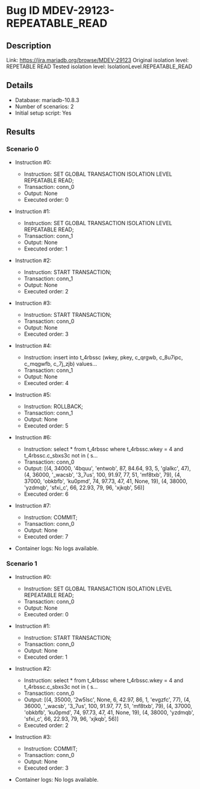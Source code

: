 # Bug ID MDEV-29123-REPEATABLE_READ

## Description

Link:                     https://jira.mariadb.org/browse/MDEV-29123
Original isolation level: REPETABLE READ
Tested isolation level:   IsolationLevel.REPEATABLE_READ


## Details
 * Database: mariadb-10.8.3
 * Number of scenarios: 2
 * Initial setup script: Yes

## Results
### Scenario 0
 * Instruction #0:
     - Instruction:  SET GLOBAL TRANSACTION ISOLATION LEVEL REPEATABLE READ;
     - Transaction: conn_0
     - Output: None
     - Executed order: 0
 * Instruction #1:
     - Instruction:  SET GLOBAL TRANSACTION ISOLATION LEVEL REPEATABLE READ;
     - Transaction: conn_1
     - Output: None
     - Executed order: 1
 * Instruction #2:
     - Instruction:  START TRANSACTION;
     - Transaction: conn_1
     - Output: None
     - Executed order: 2
 * Instruction #3:
     - Instruction:  START TRANSACTION;
     - Transaction: conn_0
     - Output: None
     - Executed order: 3
 * Instruction #4:
     - Instruction:  insert into t_4rbssc (wkey, pkey, c_qrgwb, c_8u7ipc, c_mqgwfb, c_7j_zjb) values...
     - Transaction: conn_1
     - Output: None
     - Executed order: 4
 * Instruction #5:
     - Instruction:  ROLLBACK;
     - Transaction: conn_1
     - Output: None
     - Executed order: 5
 * Instruction #6:
     - Instruction:  select * from t_4rbssc where t_4rbssc.wkey = 4 and t_4rbssc.c_sbxs3c not in ( s...
     - Transaction: conn_0
     - Output: [(4, 34000, '4bquu', 'entwob', 87, 84.64, 93, 5, 'glalkc', 47), (4, 36000, '_wacsb', '3_7us', 100, 91.97, 77, 51, 'mf8txb', 79), (4, 37000, 'obkbfb', 'ku0pmd', 74, 97.73, 47, 41, None, 19), (4, 38000, 'yzdmqb', 'sfxi_c', 66, 22.93, 79, 96, 'xjkqb', 56)]
     - Executed order: 6
 * Instruction #7:
     - Instruction:  COMMIT;
     - Transaction: conn_0
     - Output: None
     - Executed order: 7

 * Container logs:
   No logs available.

### Scenario 1
 * Instruction #0:
     - Instruction:  SET GLOBAL TRANSACTION ISOLATION LEVEL REPEATABLE READ;
     - Transaction: conn_0
     - Output: None
     - Executed order: 0
 * Instruction #1:
     - Instruction:  START TRANSACTION;
     - Transaction: conn_0
     - Output: None
     - Executed order: 1
 * Instruction #2:
     - Instruction:  select * from t_4rbssc where t_4rbssc.wkey = 4 and t_4rbssc.c_sbxs3c not in ( s...
     - Transaction: conn_0
     - Output: [(4, 35000, '2w5lsc', None, 6, 42.97, 86, 1, 'evgzfc', 77), (4, 36000, '_wacsb', '3_7us', 100, 91.97, 77, 51, 'mf8txb', 79), (4, 37000, 'obkbfb', 'ku0pmd', 74, 97.73, 47, 41, None, 19), (4, 38000, 'yzdmqb', 'sfxi_c', 66, 22.93, 79, 96, 'xjkqb', 56)]
     - Executed order: 2
 * Instruction #3:
     - Instruction:  COMMIT;
     - Transaction: conn_0
     - Output: None
     - Executed order: 3

 * Container logs:
   No logs available.
